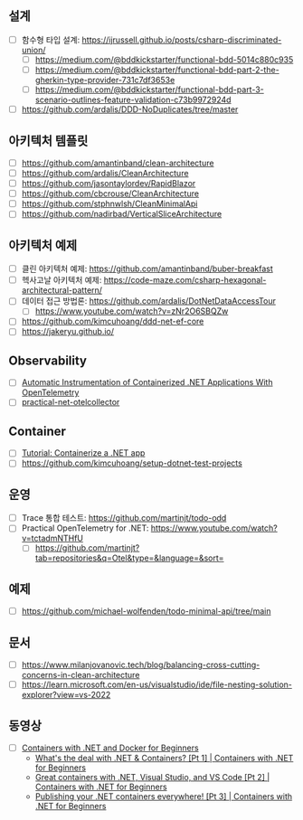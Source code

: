 ## 설계
- [ ] 함수형 타입 설계: https://ijrussell.github.io/posts/csharp-discriminated-union/
  - [ ] https://medium.com/@bddkickstarter/functional-bdd-5014c880c935
  - [ ] https://medium.com/@bddkickstarter/functional-bdd-part-2-the-gherkin-type-provider-731c7df3653e
  - [ ] https://medium.com/@bddkickstarter/functional-bdd-part-3-scenario-outlines-feature-validation-c73b9972924d
- [ ] https://github.com/ardalis/DDD-NoDuplicates/tree/master

## 아키텍처 템플릿
- [ ] https://github.com/amantinband/clean-architecture
- [ ] https://github.com/ardalis/CleanArchitecture
- [ ] https://github.com/jasontaylordev/RapidBlazor
- [ ] https://github.com/cbcrouse/CleanArchitecture
- [ ] https://github.com/stphnwlsh/CleanMinimalApi
- [ ] https://github.com/nadirbad/VerticalSliceArchitecture

## 아키텍처 예제
- [ ] 클린 아키텍처 예제: https://github.com/amantinband/buber-breakfast
- [ ] 헥사고날 아키텍처 예제: https://code-maze.com/csharp-hexagonal-architectural-pattern/
- [ ] 데이터 접근 방법론: https://github.com/ardalis/DotNetDataAccessTour
  - [ ] https://www.youtube.com/watch?v=zNr2O6SBQZw
- [ ] https://github.com/kimcuhoang/ddd-net-ef-core
- [ ] https://jakeryu.github.io/

## Observability
- [ ] [Automatic Instrumentation of Containerized .NET Applications With OpenTelemetry](https://www.twilio.com/en-us/blog/automatic-instrumentation-of-containerized-dotnet-applications-with-opentelemetry)
- [ ] [practical-net-otelcollector](https://github.com/kimcuhoang/practical-net-otelcollector/tree/main)

## Container
- [ ] [Tutorial: Containerize a .NET app](https://learn.microsoft.com/en-us/dotnet/core/docker/build-container?tabs=windows&pivots=dotnet-8-0)
- [ ] https://github.com/kimcuhoang/setup-dotnet-test-projects

## 운영
- [ ] Trace 통합 테스트: https://github.com/martinjt/todo-odd
- [ ] Practical OpenTelemetry for .NET: https://www.youtube.com/watch?v=tctadmNTHfU
  - [ ] https://github.com/martinjt?tab=repositories&q=Otel&type=&language=&sort=

## 예제
- [ ] https://github.com/michael-wolfenden/todo-minimal-api/tree/main

## 문서
- [ ] https://www.milanjovanovic.tech/blog/balancing-cross-cutting-concerns-in-clean-architecture
- [ ] https://learn.microsoft.com/en-us/visualstudio/ide/file-nesting-solution-explorer?view=vs-2022

## 동영상
- [ ] [Containers with .NET and Docker for Beginners](https://github.com/dotnet/beginner-series/tree/main/Containers)
  - [What's the deal with .NET & Containers? [Pt 1] | Containers with .NET for Beginners](https://www.youtube.com/watch?v=HA8rpDWMRq0&t)
  - [Great containers with .NET, Visual Studio, and VS Code [Pt 2] | Containers with .NET for Beginners](https://www.youtube.com/watch?v=qCxSYymD0ug)
  - [Publishing your .NET containers everywhere! [Pt 3] | Containers with .NET for Beginners](https://www.youtube.com/watch?v=21zduERRS3M)